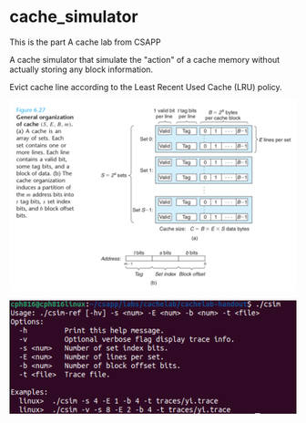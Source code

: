 # cache_simulator

This is the part A cache lab from CSAPP

A cache simulator that simulate the "action" of a cache memory without actually storing any block information.

Evict cache line according to the Least Recent Used Cache (LRU) policy.


![](cache.png)


![](instruction.png)
